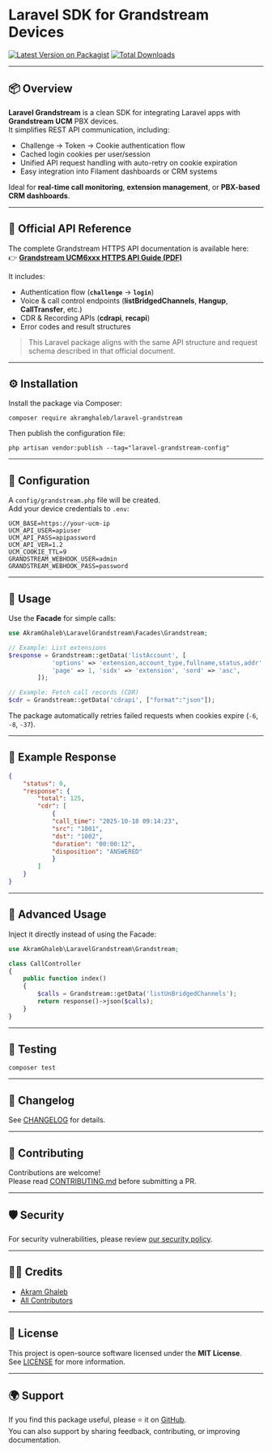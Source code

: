 # Laravel SDK for Grandstream Devices

[![Latest Version on Packagist](https://img.shields.io/packagist/v/akramghaleb/laravel-grandstream.svg?style=flat-square)](https://packagist.org/packages/akramghaleb/laravel-grandstream)
[![Total Downloads](https://img.shields.io/packagist/dt/akramghaleb/laravel-grandstream.svg?style=flat-square)](https://packagist.org/packages/akramghaleb/laravel-grandstream)

---

## 📦 Overview

**Laravel Grandstream** is a clean SDK for integrating Laravel apps with **Grandstream UCM** PBX devices.  
It simplifies REST API communication, including:

- Challenge → Token → Cookie authentication flow
- Cached login cookies per user/session
- Unified API request handling with auto-retry on cookie expiration
- Easy integration into Filament dashboards or CRM systems

Ideal for **real-time call monitoring**, **extension management**, or **PBX-based CRM dashboards**.

---
## 📖 Official API Reference

The complete Grandstream HTTPS API documentation is available here:  
👉 [**Grandstream UCM6xxx HTTPS API Guide (PDF)**](https://www.grandstream.com/hubfs/Product_Documentation/UCM_API_Guide.pdf)

It includes:
- Authentication flow (**`challenge`** → **`login`**)
- Voice & call control endpoints (**listBridgedChannels**, **Hangup**, **CallTransfer**, etc.)
- CDR & Recording APIs (**cdrapi**, **recapi**)
- Error codes and result structures

> This Laravel package aligns with the same API structure and request schema described in that official document.

---

## ⚙️ Installation

Install the package via Composer:

```
composer require akramghaleb/laravel-grandstream
```

Then publish the configuration file:

```
php artisan vendor:publish --tag="laravel-grandstream-config"
```

---

## 🔧 Configuration

A `config/grandstream.php` file will be created.  
Add your device credentials to `.env`:

```
UCM_BASE=https://your-ucm-ip
UCM_API_USER=apiuser
UCM_API_PASS=apipassword
UCM_API_VER=1.2
UCM_COOKIE_TTL=9
GRANDSTREAM_WEBHOOK_USER=admin
GRANDSTREAM_WEBHOOK_PASS=password
```

---

## 🚀 Usage

Use the **Facade** for simple calls:

```php
use AkramGhaleb\LaravelGrandstream\Facades\Grandstream;

// Example: List extensions
$response = Grandstream::getData('listAccount', [
            'options' => 'extension,account_type,fullname,status,addr',
            'page' => 1, 'sidx' => 'extension', 'sord' => 'asc',
        ]);

// Example: Fetch call records (CDR)
$cdr = Grandstream::getData('cdrapi', ["format":"json"]);
```

The package automatically retries failed requests when cookies expire (`-6`, `-8`, `-37`).

---

## 🧩 Example Response

```json
{
    "status": 0,
    "response": {
        "total": 125,
        "cdr": [
            {
            "call_time": "2025-10-18 09:14:23",
            "src": "1001",
            "dst": "1002",
            "duration": "00:00:12",
            "disposition": "ANSWERED"
            }
        ]
    }
}
```

---

## 🧱 Advanced Usage

Inject it directly instead of using the Facade:

```php
use AkramGhaleb\LaravelGrandstream\Grandstream;

class CallController
{
    public function index()
    {
        $calls = Grandstream::getData('listUnBridgedChannels');
        return response()->json($calls);
    }
}
```

---

## 🧪 Testing

```
composer test
```

---

## 📝 Changelog

See [CHANGELOG](CHANGELOG.md) for details.

---

## 🤝 Contributing

Contributions are welcome!  
Please read [CONTRIBUTING.md](CONTRIBUTING.md) before submitting a PR.

---

## 🛡️ Security

For security vulnerabilities, please review [our security policy](../../security/policy).

---

## 👨‍💻 Credits

- [Akram Ghaleb](https://github.com/akramghaleb)
- [All Contributors](../../contributors)

---

## 📄 License

This project is open-source software licensed under the **MIT License**.  
See [LICENSE](LICENSE.md) for more information.

---

## 🌍 Support

If you find this package useful, please ⭐ it on [GitHub](https://github.com/akramghaleb/laravel-grandstream).  
You can also support by sharing feedback, contributing, or improving documentation.
